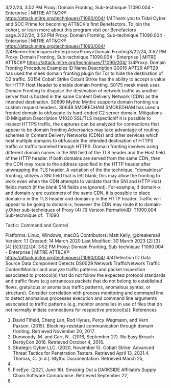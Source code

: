 3/22/24, 3:52 PM Proxy: Domain Fronting, Sub-technique T1090.004 - Enterprise | MITRE ATT&CK®
https://attack.mitre.org/techniques/T1090/004/ 1/4Thank you to Tidal Cyber and SOC Prime for becoming ATT&CK's ﬁrst Benefactors. To join the cohort, or learn more about this program visit our
Benefactors page.3/22/24, 3:52 PM Proxy: Domain Fronting, Sub-technique T1090.004 - Enterprise | MITRE ATT&CK®
https://attack.mitre.org/techniques/T1090/004/ 2/4Home>Techniques>Enterprise>Proxy>Domain Fronting3/22/24, 3:52 PM Proxy: Domain Fronting, Sub-technique T1090.004 - Enterprise | MITRE ATT&CK®
https://attack.mitre.org/techniques/T1090/004/ 3/4Proxy: Domain Fronting
Procedure Examples
ID Name Description
G0016 APT29 APT29 has used the meek domain fronting plugin for Tor to hide the destination of C2 traﬃc.
S0154 Cobalt Strike Cobalt Strike has the ability to accept a value for HTTP Host Header to enable domain fronting.
S0175 meek meek uses Domain Fronting to disguise the destination of network traﬃc as another server that is hosted in
the same Content Delivery Network (CDN) as the intended destination.
S0699 Mythic Mythic supports domain fronting via custom request headers.
S0649 SMOKEDHAM SMOKEDHAM has used a fronted domain to obfuscate its hard-coded C2 server domain.
Mitigations
ID Mitigation Description
M1020 SSL/TLS
InspectionIf it is possible to inspect HTTPS traﬃc, the captures can be analyzed for connections that appear to be
domain fronting.Adversaries may take advantage of routing schemes in Content Delivery Networks (CDNs) and other services which host multiple domains
to obfuscate the intended destination of HTTPS traﬃc or traﬃc tunneled through HTTPS. Domain fronting involves using different
domain names in the SNI ﬁeld of the TLS header and the Host ﬁeld of the HTTP header. If both domains are served from the same CDN, then
the CDN may route to the address speciﬁed in the HTTP header after unwrapping the TLS header. A variation of the the technique,
"domainless" fronting, utilizes a SNI ﬁeld that is left blank; this may allow the fronting to work even when the CDN attempts to validate that
the SNI and HTTP Host ﬁelds match (if the blank SNI ﬁelds are ignored).
For example, if domain-x and domain-y are customers of the same CDN, it is possible to place domain-x in the TLS header and domain-y in
the HTTP header. Traﬃc will appear to be going to domain-x, however the CDN may route it to domain-y.Other sub-techniques of Proxy (4)
[1]
Version PermalinkID: T1090.004
Sub-technique of:  T1090

Tactic: Command and Control

Platforms: Linux, Windows, macOS
Contributors: Matt Kelly, @breakersall
Version: 1.1
Created: 14 March 2020
Last Modiﬁed: 30 March 2023
[2]
[3]
[4]
[5]3/22/24, 3:52 PM Proxy: Domain Fronting, Sub-technique T1090.004 - Enterprise | MITRE ATT&CK®
https://attack.mitre.org/techniques/T1090/004/ 4/4Detection
ID Data Source Data Component Detects
DS0029 Network TraﬃcNetwork Traﬃc
ContentMonitor and analyze traﬃc patterns and packet inspection associated to protocol(s) that
do not follow the expected protocol standards and traﬃc ﬂows (e.g extraneous packets
that do not belong to established ﬂows, gratuitous or anomalous traﬃc patterns,
anomalous syntax, or structure). Consider correlation with process monitoring and
command line to detect anomalous processes execution and command line arguments
associated to traﬃc patterns (e.g. monitor anomalies in use of ﬁles that do not normally
initiate connections for respective protocol(s)).
References
1. David Fiﬁeld, Chang Lan, Rod Hynes, Percy Wegmann, and
Vern Paxson. (2015). Blocking-resistant communication
through domain fronting. Retrieved November 20, 2017.
2. Dunwoody, M. and Carr, N.. (2016, September 27). No Easy
Breach DerbyCon 2016. Retrieved October 4, 2016.
3. Strategic Cyber LLC. (2020, November 5). Cobalt Strike:
Advanced Threat Tactics for Penetration Testers. Retrieved
April 13, 2021.4. Thomas, C. (n.d.). Mythc Documentation. Retrieved March 25,
2022.
5. FireEye. (2021, June 16). Smoking Out a DARKSIDE Aﬃliate’s
Supply Chain Software Compromise. Retrieved September 22,
2021.